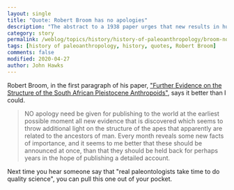 ```yaml
---
layout: single
title: "Quote: Robert Broom has no apologies"
description: "The abstract to a 1938 paper urges that new results in human origins be published fast."
category: story
permalink: /weblog/topics/history/history-of-paleoanthropology/broom-no-apologies-2020.html
tags: [history of paleoanthropology, history, quotes, Robert Broom]
comments: false
modified: 2020-04-27
author: John Hawks
---
```



Robert Broom, in the first paragraph of his paper, <a href="https://doi.org/10.1038/142897a0">"Further Evidence on the Structure of the South African Pleistocene Anthropoids"</a>, says it better than I could.

<blockquote>NO apology need be given for publishing to the world at the earliest possible moment all new evidence that is discovered which seems to throw additional light on the structure of the apes that apparently are related to the ancestors of man. Every month reveals some new facts of importance, and it seems to me better that these should be announced at once, than that they should be held back for perhaps years in the hope of publishing a detailed account.</blockquote>

Next time you hear someone say that "real paleontologists take time to do quality science", you can pull this one out of your pocket.
